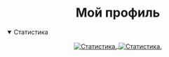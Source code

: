 <div>
  <p align="center">
    <h1 align="center" >Мой профиль</h1>
  </p>
</div>

<details style="cursor: pointer;" open>
  <summary>Статистика</summary>
<p align=center>
<a href="https://github.com/Stive99">
  <img align="center" src="https://github-readme-stats.vercel.app/api?username=stive99&show_icons=true&theme=radical&include_all_commits=true&show_icons=true&hide_border=true" alt="Статистика." />
  <img align="center" src="https://github-readme-stats.vercel.app/api/top-langs/?username=Stive99&show_icons=true&show_icons=true&theme=radical&hide_border=true" alt="Статистика." />
</a>
</p>
</details>

<!-- <p align="center" style="text-align: center; font-size:10px">'<a href="https://github.com/anuraghazra/github-readme-stats">github-readme-stats</a>'</p> -->
</div>

<!--
**Stive99/Stive99** is a ✨ _special_ ✨ repository because its `README.md` (this file) appears on your GitHub profile.

Here are some ideas to get you started:

- 🔭 I’m currently working on ...
- 🌱 I’m currently learning ...
- 👯 I’m looking to collaborate on ...
- 🤔 I’m looking for help with ...
- 💬 Ask me about ...
- 📫 How to reach me: ...
- 😄 Pronouns: ...
- ⚡ Fun fact: ...
-->
